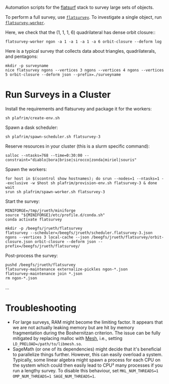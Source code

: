 Automation scripts for the [flatsurf](https://github.com/flatsurf) stack to survey large sets of objects.

To perform a full survey, use [`flatsurvey`](./flatsurvey/survey.py). To investigate a single object, run [`flatsurvey-worker`](./flatsurvey/worker/worker.py).

Here, we check that the (1, 1, 1, 6) quadrilateral has dense orbit closure::

```
flatsurvey-worker ngon -a 1 -a 1 -a 1 -a 6 orbit-closure --deform log
```

Here is a typical survey that collects data about triangles, quadrilaterals, and pentagons:

```
mkdir -p surveyname
nice flatsurvey ngons --vertices 3 ngons --vertices 4 ngons --vertices 5 orbit-closure --deform json --prefix=./surveyname
```

# Run Surveys in a Cluster

Install the requirements and flatsurvey and package it for the workers:

```
sh plafrim/create-env.sh
```

Spawn a dask scheduler:

```
sh plafrim/spawn-scheduler.sh flatsurvey-3
```

Reserve resources in your cluster (this is a slurm specific command):

```
salloc --ntasks=768 --time=0:30:00 --constraint="diablo|bora|brise|sirocco|zonda|miriel|souris"
```

Spawn the workers:

```
for host in $(scontrol show hostnames); do srun --nodes=1 --ntasks=1 --exclusive -w $host sh plafrim/provision-env.sh flatsurvey-3 & done
wait
srun sh plafrim/spawn-worker.sh flatsurvey-3
```

Start the survey:

```
MINIFORGE=/tmp/jrueth/miniforge
source "${MINIFORGE}/etc/profile.d/conda.sh"
conda activate flatsurvey

mkdir -p /beegfs/jrueth/flatsurvey
flatsurvey --scheduler=/beegfs/jrueth/scheduler.flatsurvey-3.json ngons --vertices 3 local-cache --json /beegfs/jrueth/flatsurvey/orbit-closure.json orbit-closure --deform json --prefix=/beegfs/jrueth/flatsurvey/
```

Post-process the survey:

```
pushd /beegfs/jrueth/flatsurvey
flatsurvey-maintenance externalize-pickles ngon-*.json
flatsurvey-maintenance join *.json
rm ngon-*.json
```

...

# Troubleshooting

* For large surveys, RAM might become the limiting factor. It appears that we
  are not actually leaking memory but are hit by memory fragmentation during
  the Boshernitzan criterion. The issue can be fully mitigated by replacing
  malloc with [Mesh](https://github.com/plasma-umass/Mesh), i.e., setting
  `LD_PRELOAD=/path/to/libmesh.so`.
* SageMath (or one of its dependencies) might decide that it's beneficial to
  parallelize things further. However, this can easily overload a system.
  Typically, some linear algebra might spawn a process for each CPU on the
  system which could then easily lead to CPU² many processes if you run a
  lengthy survey. To disable this behaviour, set `MKL_NUM_THREADS=1
  OMP_NUM_THREADS=1 SAGE_NUM_THREADS=1`.
